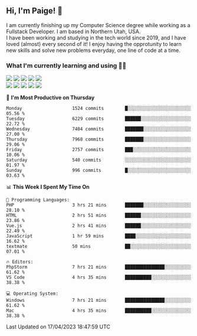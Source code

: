 ## Hi, I'm Paige! :vulcan_salute:

I am currently finishing up my Computer Science degree while working as a Fullstack Developer. I am based in Northern Utah, USA. \
I have been working and studying in the tech world since 2019, and I have loved (almost) every second of it! I enjoy having the opprotunity to learn new skills and solve new problems everyday, one line of code at a time.  

### What I'm currently learning and using :woman_technologist:
![](https://img.shields.io/badge/Laravel-FF2D20?style=for-the-badge&logo=laravel&logoColor=white) 
![](https://img.shields.io/badge/PHP-777BB4?style=for-the-badge&logo=php&logoColor=white)
![](https://img.shields.io/badge/Vue.js-35495E?style=for-the-badge&logo=vuedotjs&logoColor=4FC08D) 
![](https://img.shields.io/badge/MySQL-005C84?style=for-the-badge&logo=mysql&logoColor=white) 
![](https://img.shields.io/badge/Tailwind_CSS-38B2AC?style=for-the-badge&logo=tailwind-css&logoColor=white) \
![](https://img.shields.io/badge/Python-FFD43B?style=for-the-badge&logo=python&logoColor=blue)
![](https://img.shields.io/badge/Django-092E20?style=for-the-badge&logo=django&logoColor=green)
![](https://img.shields.io/badge/Kotlin-0095D5?&style=for-the-badge&logo=kotlin&logoColor=white)
![](https://img.shields.io/badge/Java-ED8B00?style=for-the-badge&logo=java&logoColor=white)
![](https://img.shields.io/badge/Haskell-5D4F85?style=for-the-badge&logo=haskell&logoColor=white) 

<!--START_SECTION:waka-->
📅 **I'm Most Productive on Thursday** 

```text
Monday                   1524 commits        █░░░░░░░░░░░░░░░░░░░░░░░░   05.56 % 
Tuesday                  6229 commits        ██████░░░░░░░░░░░░░░░░░░░   22.72 % 
Wednesday                7404 commits        ███████░░░░░░░░░░░░░░░░░░   27.00 % 
Thursday                 7968 commits        ███████░░░░░░░░░░░░░░░░░░   29.06 % 
Friday                   2757 commits        ███░░░░░░░░░░░░░░░░░░░░░░   10.06 % 
Saturday                 540 commits         ░░░░░░░░░░░░░░░░░░░░░░░░░   01.97 % 
Sunday                   996 commits         █░░░░░░░░░░░░░░░░░░░░░░░░   03.63 % 
```


📊 **This Week I Spent My Time On** 

```text
💬 Programming Languages: 
PHP                      3 hrs 21 mins       ███████░░░░░░░░░░░░░░░░░░   28.10 % 
HTML                     2 hrs 51 mins       ██████░░░░░░░░░░░░░░░░░░░   23.86 % 
Vue.js                   2 hrs 41 mins       ██████░░░░░░░░░░░░░░░░░░░   22.49 % 
JavaScript               1 hr 59 mins        ████░░░░░░░░░░░░░░░░░░░░░   16.62 % 
textmate                 50 mins             ██░░░░░░░░░░░░░░░░░░░░░░░   07.01 % 

🔥 Editors: 
PhpStorm                 7 hrs 21 mins       ███████████████░░░░░░░░░░   61.62 % 
VS Code                  4 hrs 35 mins       ██████████░░░░░░░░░░░░░░░   38.38 % 

💻 Operating System: 
Windows                  7 hrs 21 mins       ███████████████░░░░░░░░░░   61.62 % 
Mac                      4 hrs 35 mins       ██████████░░░░░░░░░░░░░░░   38.38 % 
```


 Last Updated on 17/04/2023 18:47:59 UTC
<!--END_SECTION:waka-->
